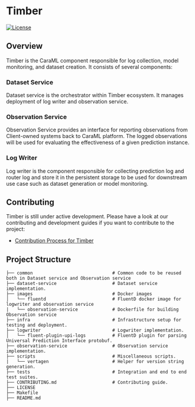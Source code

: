 # Timber

[![License](https://img.shields.io/badge/License-Apache%202.0-blue)](https://github.com/caraml-dev/timber/blob/master/LICENSE)

## Overview

Timber is the CaraML component responsible for log collection, model monitoring, and dataset creation. It consists of several components:

### Dataset Service

Dataset service is the orchestrator within Timber ecosystem. It manages deployment of log writer and observation service.

### Observation Service

Observation Service provides an interface for reporting observations from Client-owned systems back to CaraML platform. The logged observations will be used for evaluating the effectiveness of a given prediction instance.

### Log Writer

Log writer is the component responsible for collecting prediction log and router log and store it in the persistent storage to be used for downstream use case such as dataset generation or model monitoring.


## Contributing

Timber is still under active development. Please have a look at our contributing and development guides if you want to contribute to the project:

- [Contribution Process for Timber](https://github.com/caraml-dev/timber/blob/main/CONTRIBUTING.md)

## Project Structure

```                               
├── common                              # Common code to be reused both in Dataset service and Observation service
├── dataset-service                     # Dataset service implementation.
├── images                              # Docker images
│   └── fluentd                         # FluentD docker image for logwriter and observation service
|   └── observation-service             # Dockerfile for building Observation service
├── infra                               # Infrastructure setup for testing and deployment.
├── logwriter                           # Logwriter implementation.
│   └── fluent-plugin-upi-logs          # FluentD plugin for parsing Universal Prediction Interface protobuf.
├── observation-service                 # Observation service implementation.
├── scripts                             # Miscellaneous scripts.
|   └── vertagen                        # Helper for version string generation.
├── tests                               # Integration and end to end test suites.
├── CONTRIBUTING.md                     # Contributing guide.
├── LICENSE
├── Makefile
├── README.md    
```

